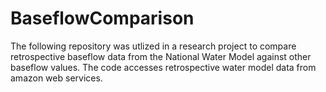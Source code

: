 # BaseflowComparison

The following repository was utlized in a research project to compare retrospective baseflow data from the National Water Model against other baseflow values. The code accesses retrospective water model data from amazon web services.
